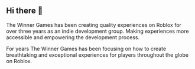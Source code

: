 ## Hi there 👋

The Winner Games has been creating quality experiences on Roblox for over three years as an indie development group. Making experiences more accessible and empowering the development process.

For years The Winner Games has been focusing on how to create breathtaking and exceptional experiences for players throughout the globe on Roblox.

<!--

**Here are some ideas to get you started:**

🙋‍♀️ A short introduction - what is your organization all about?
🌈 Contribution guidelines - how can the community get involved?
👩‍💻 Useful resources - where can the community find your docs? Is there anything else the community should know?
🍿 Fun facts - what does your team eat for breakfast?
🧙 Remember, you can do mighty things with the power of [Markdown](https://docs.github.com/github/writing-on-github/getting-started-with-writing-and-formatting-on-github/basic-writing-and-formatting-syntax)
-->
